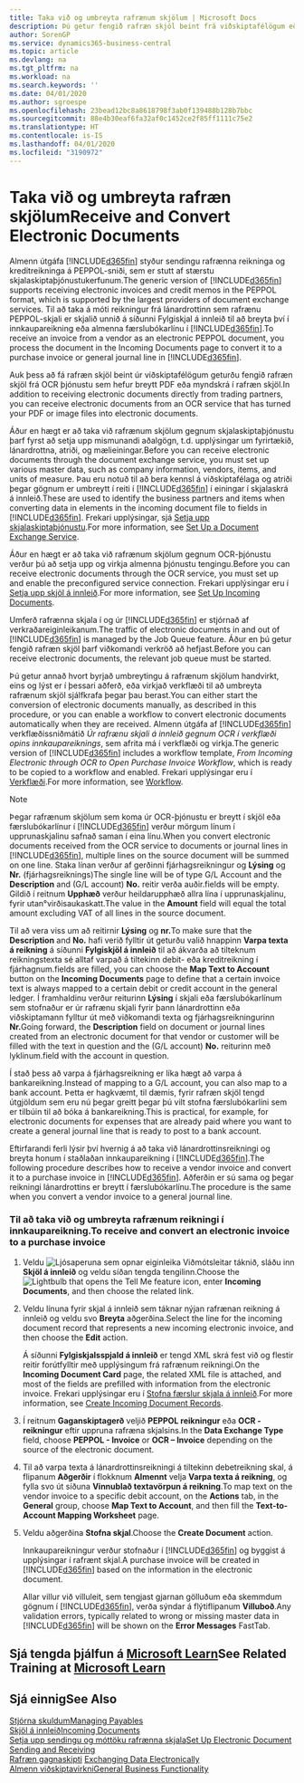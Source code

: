 ```yaml
---
title: Taka við og umbreyta rafrænum skjölum | Microsoft Docs
description: Þú getur fengið rafræn skjöl beint frá viðskiptafélögum eða frá OCR þjónustu.
author: SorenGP
ms.service: dynamics365-business-central
ms.topic: article
ms.devlang: na
ms.tgt_pltfrm: na
ms.workload: na
ms.search.keywords: ''
ms.date: 04/01/2020
ms.author: sgroespe
ms.openlocfilehash: 23bead12bc8a8618798f3ab0f139488b128b7bbc
ms.sourcegitcommit: 88e4b30eaf6fa32af0c1452ce2f85ff1111c75e2
ms.translationtype: HT
ms.contentlocale: is-IS
ms.lasthandoff: 04/01/2020
ms.locfileid: "3190972"
---
```

# <a name="receive-and-convert-electronic-documents"></a><span data-ttu-id="bf847-103">Taka við og umbreyta rafræn skjölum</span><span class="sxs-lookup"><span data-stu-id="bf847-103">Receive and Convert Electronic Documents</span></span>
<span data-ttu-id="bf847-104">Almenn útgáfa [!INCLUDE[d365fin](includes/d365fin_md.md)] styður sendingu rafrænna reikninga og kreditreikninga á PEPPOL-sniði, sem er stutt af stærstu skjalaskiptaþjónustukerfunum.</span><span class="sxs-lookup"><span data-stu-id="bf847-104">The generic version of [!INCLUDE[d365fin](includes/d365fin_md.md)] supports receiving electronic invoices and credit memos in the PEPPOL format, which is supported by the largest providers of document exchange services.</span></span> <span data-ttu-id="bf847-105">Til að taka á móti reikningur frá lánardrottinn sem rafrænu PEPPOL-skjali er skjalið unnið á síðunni Fylgiskjal á innleið til að breyta því í innkaupareikning eða almenna færslubókarlínu í [!INCLUDE[d365fin](includes/d365fin_md.md)].</span><span class="sxs-lookup"><span data-stu-id="bf847-105">To receive an invoice from a vendor as an electronic PEPPOL document, you process the document in the Incoming Documents page to convert it to a purchase invoice or general journal line in [!INCLUDE[d365fin](includes/d365fin_md.md)].</span></span>

 <span data-ttu-id="bf847-106">Auk þess að fá rafræn skjöl beint úr viðskiptafélögum geturðu fengið rafræn skjöl frá OCR þjónustu sem hefur breytt PDF eða myndskrá í rafræn skjöl.</span><span class="sxs-lookup"><span data-stu-id="bf847-106">In addition to receiving electronic documents directly from trading partners, you can receive electronic documents from an OCR service that has turned your PDF or image files into electronic documents.</span></span>  

 <span data-ttu-id="bf847-107">Áður en hægt er að taka við rafrænum skjölum gegnum skjalaskiptaþjónustu þarf fyrst að setja upp mismunandi aðalgögn, t.d. upplýsingar um fyrirtækið, lánardrottna, atriði, og mælieiningar.</span><span class="sxs-lookup"><span data-stu-id="bf847-107">Before you can receive electronic documents through the document exchange service, you must set up various master data, such as company information, vendors, items, and units of measure.</span></span> <span data-ttu-id="bf847-108">Þau eru notuð til að bera kennsl á viðskiptafélaga og atriði þegar gögnum er umbreytt í reiti í [!INCLUDE[d365fin](includes/d365fin_md.md)] í einingar í skjalaskrá á innleið.</span><span class="sxs-lookup"><span data-stu-id="bf847-108">These are used to identify the business partners and items when converting data in elements in the incoming document file to fields in [!INCLUDE[d365fin](includes/d365fin_md.md)].</span></span> <span data-ttu-id="bf847-109">Frekari upplýsingar, sjá [Setja upp skjalaskiptaþjónustu](across-how-to-set-up-a-document-exchange-service.md).</span><span class="sxs-lookup"><span data-stu-id="bf847-109">For more information, see [Set Up a Document Exchange Service](across-how-to-set-up-a-document-exchange-service.md).</span></span>  

 <span data-ttu-id="bf847-110">Áður en hægt er að taka við rafrænum skjölum gegnum OCR-þjónustu verður þú að setja upp og virkja almenna þjónustu tengingu.</span><span class="sxs-lookup"><span data-stu-id="bf847-110">Before you can receive electronic documents through the OCR service, you must set up and enable the preconfigured service connection.</span></span> <span data-ttu-id="bf847-111">Frekari upplýsingar eru í [Setja upp skjöl á innleið](across-how-setup-income-documents.md).</span><span class="sxs-lookup"><span data-stu-id="bf847-111">For more information, see [Set Up Incoming Documents](across-how-setup-income-documents.md).</span></span>  

 <span data-ttu-id="bf847-112">Umferð rafrænna skjala í og ​​úr [!INCLUDE[d365fin](includes/d365fin_md.md)] er stjórnað af verkraðareiginleikanum.</span><span class="sxs-lookup"><span data-stu-id="bf847-112">The traffic of electronic documents in and out of [!INCLUDE[d365fin](includes/d365fin_md.md)] is managed by the Job Queue feature.</span></span> <span data-ttu-id="bf847-113">Áður en þú getur fengið rafræn skjöl þarf viðkomandi verkröð að hefjast.</span><span class="sxs-lookup"><span data-stu-id="bf847-113">Before you can receive electronic documents, the relevant job queue must be started.</span></span>  

 <span data-ttu-id="bf847-114">Þú getur annað hvort byrjað umbreytingu á rafrænum skjölum handvirkt, eins og lýst er í þessari aðferð, eða virkjað verkflæði til að umbreyta rafrænum skjöl sjálfkrafa þegar þau berast.</span><span class="sxs-lookup"><span data-stu-id="bf847-114">You can either start the conversion of electronic documents manually, as described in this procedure, or you can enable a workflow to convert electronic documents automatically when they are received.</span></span> <span data-ttu-id="bf847-115">Almenn útgáfa af [!INCLUDE[d365fin](includes/d365fin_md.md)] verkflæðissniðmátið *Úr rafrænu skjali á innleið gegnum OCR í verkflæði opins innkaupareiknings*, sem afrita má í verkflæði og virkja.</span><span class="sxs-lookup"><span data-stu-id="bf847-115">The generic version of [!INCLUDE[d365fin](includes/d365fin_md.md)] includes a workflow template, *From Incoming Electronic through OCR to Open Purchase Invoice Workflow*, which is ready to be copied to a workflow and enabled.</span></span> <span data-ttu-id="bf847-116">Frekari upplýsingar eru í [Verkflæði](across-workflow.md).</span><span class="sxs-lookup"><span data-stu-id="bf847-116">For more information, see [Workflow](across-workflow.md).</span></span>  

> [!NOTE]  
>  <span data-ttu-id="bf847-117">Þegar rafrænum skjölum sem koma úr OCR-þjónustu er breytt í skjöl eða færslubókarlínur í [!INCLUDE[d365fin](includes/d365fin_md.md)] verður mörgum línum í upprunaskjalinu safnað saman í eina línu.</span><span class="sxs-lookup"><span data-stu-id="bf847-117">When you convert electronic documents received from the OCR service to documents or journal lines in [!INCLUDE[d365fin](includes/d365fin_md.md)], multiple lines on the source document will be summed on one line.</span></span> <span data-ttu-id="bf847-118">Staka línan verður af gerðinni fjárhagsreikningur og **Lýsing** og **Nr.** (fjárhagsreiknings)</span><span class="sxs-lookup"><span data-stu-id="bf847-118">The single line will be of type G/L Account and the **Description** and (G/L account) **No.**</span></span> <span data-ttu-id="bf847-119">reitir verða auðir.</span><span class="sxs-lookup"><span data-stu-id="bf847-119">fields will be empty.</span></span> <span data-ttu-id="bf847-120">Gildið í reitnum **Upphæð** verður heildarupphæð allra lína í upprunaskjalinu, fyrir utan°virðisaukaskatt.</span><span class="sxs-lookup"><span data-stu-id="bf847-120">The value in the **Amount** field will equal the total amount excluding VAT of all lines in the source document.</span></span>  
>   
>  <span data-ttu-id="bf847-121">Til að vera viss um að reitirnir **Lýsing** og **nr.**</span><span class="sxs-lookup"><span data-stu-id="bf847-121">To make sure that the **Description** and **No.**</span></span> <span data-ttu-id="bf847-122">hafi verið fylltir út geturðu valið hnappinn **Varpa texta á reikning** á síðunni **Fylgiskjöl á innleið** til að ákvarða að tilteknum reikningstexta sé alltaf varpað á tiltekinn debit- eða kreditreikning í fjárhagnum.</span><span class="sxs-lookup"><span data-stu-id="bf847-122">fields are filled, you can choose the **Map Text to Account** button on the **Incoming Documents** page to define that a certain invoice text is always mapped to a certain debit or credit account in the general ledger.</span></span> <span data-ttu-id="bf847-123">Í framhaldinu verður reiturinn **Lýsing** í skjali eða færslubókarlínum sem stofnaður er úr rafrænu skjali fyrir þann lánardrottinn eða viðskiptamann fylltur út með viðkomandi texta og fjárhagsreikningurinn **Nr.**</span><span class="sxs-lookup"><span data-stu-id="bf847-123">Going forward, the **Description** field on document or journal lines created from an electronic document for that vendor or customer will be filled with the text in question and the (G/L account) **No.**</span></span> <span data-ttu-id="bf847-124">reiturinn með lyklinum.</span><span class="sxs-lookup"><span data-stu-id="bf847-124">field with the account in question.</span></span>  
>   
>  <span data-ttu-id="bf847-125">Í stað þess að varpa á fjárhagsreikning er líka hægt að varpa á bankareikning.</span><span class="sxs-lookup"><span data-stu-id="bf847-125">Instead of mapping to a G/L account, you can also map to a bank account.</span></span> <span data-ttu-id="bf847-126">Þetta er hagkvæmt, til dæmis, fyrir rafræn skjöl tengd útgjöldum sem eru nú þegar greitt þegar þú vilt stofna færslubókarlíni sem er tilbúin til að bóka á bankareikning.</span><span class="sxs-lookup"><span data-stu-id="bf847-126">This is practical, for example, for electronic documents for expenses that are already paid where you want to create a general journal line that is ready to post to a bank account.</span></span>  

 <span data-ttu-id="bf847-127">Eftirfarandi ferli lýsir því hvernig á að taka við lánardrottinsreikningi og breyta honum í staðlaðan innkaupareikning í [!INCLUDE[d365fin](includes/d365fin_md.md)].</span><span class="sxs-lookup"><span data-stu-id="bf847-127">The following procedure describes how to receive a vendor invoice and convert it to a purchase invoice in [!INCLUDE[d365fin](includes/d365fin_md.md)].</span></span> <span data-ttu-id="bf847-128">Aðferðin er sú sama og þegar reikningi lánardrottins er breytt í færslubókarlínu.</span><span class="sxs-lookup"><span data-stu-id="bf847-128">The procedure is the same when you convert a vendor invoice to a general journal line.</span></span>  

### <a name="to-receive-and-convert-an-electronic-invoice-to-a-purchase-invoice"></a><span data-ttu-id="bf847-129">Til að taka við og umbreyta rafrænum reikningi í innkaupareikning.</span><span class="sxs-lookup"><span data-stu-id="bf847-129">To receive and convert an electronic invoice to a purchase invoice</span></span>  

1.  <span data-ttu-id="bf847-130">Veldu ![Ljósaperuna sem opnar eiginleika Viðmótsleitar](media/ui-search/search_small.png "Segðu mér hvað þú vilt gera") táknið, sláðu inn **Skjöl á innleið** og veldu síðan tengda tengilinn.</span><span class="sxs-lookup"><span data-stu-id="bf847-130">Choose the ![Lightbulb that opens the Tell Me feature](media/ui-search/search_small.png "Tell me what you want to do") icon, enter **Incoming Documents**, and then choose the related link.</span></span>  

2.  <span data-ttu-id="bf847-131">Veldu línuna fyrir skjal á innleið sem táknar nýjan rafrænan reikning á innleið og veldu svo **Breyta** aðgerðina.</span><span class="sxs-lookup"><span data-stu-id="bf847-131">Select the line for the incoming document record that represents a new incoming electronic invoice, and then choose the **Edit** action.</span></span>  

     <span data-ttu-id="bf847-132">Á síðunni **Fylgiskjalsspjald á innleið** er tengd XML skrá fest við og flestir reitir forútfylltir með upplýsingum frá rafrænum reikningi.</span><span class="sxs-lookup"><span data-stu-id="bf847-132">On the **Incoming Document Card** page, the related XML file is attached, and most of the fields are prefilled with information from the electronic invoice.</span></span> <span data-ttu-id="bf847-133">Frekari upplýsingar eru í [Stofna færslur skjala á innleið](across-how-create-income-document-records.md).</span><span class="sxs-lookup"><span data-stu-id="bf847-133">For more information, see [Create Incoming Document Records](across-how-create-income-document-records.md).</span></span>  

3.  <span data-ttu-id="bf847-134">Í reitnum **Gaganskiptagerð** veljið **PEPPOL reikningur** eða **OCR - reikningur** eftir uppruna rafræna skjalsins.</span><span class="sxs-lookup"><span data-stu-id="bf847-134">In the **Data Exchange Type** field, choose **PEPPOL - Invoice** or **OCR – Invoice** depending on the source of the electronic document.</span></span>  

4.  <span data-ttu-id="bf847-135">Til að varpa texta á lánardrottinsreikningi á tiltekinn debetreikning skal, á flipanum **Aðgerðir** í flokknum **Almennt** velja **Varpa texta á reikning**, og fylla svo út síðuna **Vinnublað textavörpun á reikning**.</span><span class="sxs-lookup"><span data-stu-id="bf847-135">To map text on the vendor invoice to a specific debit account, on the **Actions** tab, in the **General** group, choose **Map Text to Account**, and then fill the **Text-to-Account Mapping Worksheet** page.</span></span>  

5.  <span data-ttu-id="bf847-136">Veldu aðgerðina **Stofna skjal**.</span><span class="sxs-lookup"><span data-stu-id="bf847-136">Choose the **Create Document** action.</span></span>  

     <span data-ttu-id="bf847-137">Innkaupareikningur verður stofnaður í [!INCLUDE[d365fin](includes/d365fin_md.md)] og byggist á upplýsingar í rafrænt skjal.</span><span class="sxs-lookup"><span data-stu-id="bf847-137">A purchase invoice will be created in [!INCLUDE[d365fin](includes/d365fin_md.md)] based on the information in the electronic document.</span></span>  

     <span data-ttu-id="bf847-138">Allar villur við villuleit, sem tengjast gjarnan gölluðum eða skemmdum gögnum í [!INCLUDE[d365fin](includes/d365fin_md.md)], verða sýndar á flýtiflipanum **Villuboð**.</span><span class="sxs-lookup"><span data-stu-id="bf847-138">Any validation errors, typically related to wrong or missing master data in [!INCLUDE[d365fin](includes/d365fin_md.md)] will be shown on the **Error Messages** FastTab.</span></span>  

## <a name="see-related-training-at-microsoft-learn"></a><span data-ttu-id="bf847-139">Sjá tengda þjálfun á [Microsoft Learn](/learn/modules/electronic-documents-dynamics-365-business-central/index)</span><span class="sxs-lookup"><span data-stu-id="bf847-139">See Related Training at [Microsoft Learn](/learn/modules/electronic-documents-dynamics-365-business-central/index)</span></span>

## <a name="see-also"></a><span data-ttu-id="bf847-140">Sjá einnig</span><span class="sxs-lookup"><span data-stu-id="bf847-140">See Also</span></span>  
[<span data-ttu-id="bf847-141">Stjórna skuldum</span><span class="sxs-lookup"><span data-stu-id="bf847-141">Managing Payables</span></span>](payables-manage-payables.md)  
[<span data-ttu-id="bf847-142">Skjöl á innleið</span><span class="sxs-lookup"><span data-stu-id="bf847-142">Incoming Documents</span></span>](across-income-documents.md)  
[<span data-ttu-id="bf847-143">Setja upp sendingu og móttöku rafrænna skjala</span><span class="sxs-lookup"><span data-stu-id="bf847-143">Set Up Electronic Document Sending and Receiving</span></span>](across-how-to-set-up-electronic-document-sending-and-receiving.md)  
<span data-ttu-id="bf847-144">[Rafræn gagnaskipti](across-data-exchange.md) </span><span class="sxs-lookup"><span data-stu-id="bf847-144">[Exchanging Data Electronically](across-data-exchange.md) </span></span>  
[<span data-ttu-id="bf847-145">Almenn viðskiptavirkni</span><span class="sxs-lookup"><span data-stu-id="bf847-145">General Business Functionality</span></span>](ui-across-business-areas.md)  
